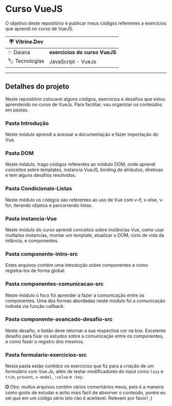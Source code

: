 # Curso VueJS

O objetivo deste repositório é publicar meus códigos referentes a exercicios que aprendi no curso de VueJS.

| :placard: Vitrine.Dev |     |
| -------------  | --- |
| :sparkles: Daiana        | **exercicios do curso VueJS**
| :label: Tecnologias | JavaScript -  VueJs

---

## Detalhes do projeto

Neste repositório colocarei alguns códigos, exercícios e desafios que estou aprendendo no curso de VueJs. Para facilitar, vou organizar os conteúdos em pastas.

### Pasta Introdução
Neste módulo aprendi a acessar a documentação e fazer importação do Vue.

### Pasta DOM
Neste módulo, trago códigos referentes ao módulo DOM, onde aprendi conceitos sobre templates, instancia VueJS, binding de atributos, diretivas e tem alguns desafios resolvidos.

### Pasta Condicionais-Listas
Neste módulo os códigos são referentes ao uso de Vue com v-if, v-else, v-for, iterando objetos e percorrendo listas.

### Pasta instancia-Vue
Neste módulo do curso aprendi conceitos sobre instâncias Vue, como usar multiplas instancias, montar um template, atualizar o DOM, ciclo de vida da intância, e componentes.

### Pasta componente-intro-src
Estes arquivos contém uma introdução sobre componentes e como registra-los de forma global.

### Pasta componentes-comunicacao-src
Neste módulo o foco foi aprender a fazer a comunicação entre os componentes. Uma das formas abordadas neste módulo foi a comunicação indireta via 
função callback.

### Pasta componente-avancado-desafio-src
Neste desafio, o botão deve retornar a sua respectiva cor na box. Excelente desafio para fixar os estudos sobre a comunicação entre os componentes, e como fazer o registro dos mesmos.

### Pasta formulario-exercicios-src
Nesta pasta estão contidos os exercicios que fiz para a criação de um formulário com Vue.Js, além de testar modificadores do input como <code>lazy</code> e <code>trim</code>, <code>prevent</code>, <code>v-model</code>, <code>:value</code> e <code>:key</code>.

❎ Obs: muitos arquivos contém vários comentários meus, pois é a maneira como gosto de estudar e acho mais facil de absorver o conteúdo, porém eu sei que em um código sério isto não é aceitável. Relevem por favor! ;)



